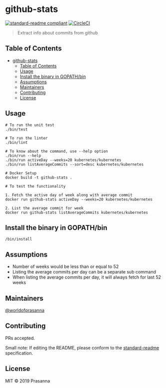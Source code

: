 # github-stats

[![standard-readme compliant](https://img.shields.io/badge/standard--readme-OK-green.svg?style=flat-square)](https://github.com/RichardLitt/standard-readme)
[![CircleCI](https://circleci.com/gh/worldofprasanna/github-stats.svg?style=svg)](https://circleci.com/gh/worldofprasanna/github-stats)

> Extract info about commits from github

## Table of Contents

- [github-stats](#github-stats)
  - [Table of Contents](#table-of-contents)
  - [Usage](#usage)
  - [Install the binary in GOPATH/bin](#install-the-binary-in-gopathbin)
  - [Assumptions](#assumptions)
  - [Maintainers](#maintainers)
  - [Contributing](#contributing)
  - [License](#license)

## Usage

```
# To run the unit test
./bin/test

# To run the linter
./bin/lint

```
```
# To know about the command, use --help option
./bin/run --help
./bin/run activeDay --weeks=20 kubernetes/kubernetes
./bin/run listAverageCommits --sort=desc kubernetes/kubernetes

```
```
# Docker Setup
docker build -t github-stats .

# To test the functionality

1. Fetch the active day of week along with average commit
docker run github-stats activeDay --weeks=20 kubernetes/kubernetes

2. List the average commit for week
docker run github-stats listAverageCommits kubernetes/kubernetes

```
## Install the binary in GOPATH/bin

```
/bin/install
```

## Assumptions

- Number of weeks would be less than or equal to 52
- Listing the average commits per day can be a separate sub command
- When listing the average commits per day, it will always fetch for last 52 weeks

## Maintainers

[@worldofprasanna](https://github.com/worldofprasanna)

## Contributing

PRs accepted.

Small note: If editing the README, please conform to the [standard-readme](https://github.com/RichardLitt/standard-readme) specification.

## License

MIT © 2019 Prasanna
